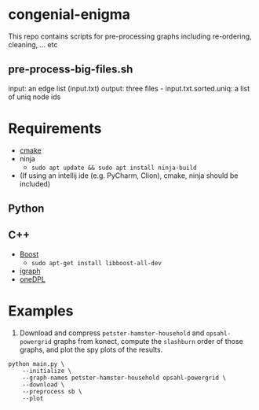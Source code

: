# congenial-enigma
This repo contains scripts for pre-processing graphs including re-ordering, cleaning, ... etc

## pre-process-big-files.sh 

input: an edge list (input.txt)
output: three files 
		- input.txt.sorted.uniq: a list of uniq node ids


# Requirements
- [cmake](https://cmake.org/install/)
- ninja
	- ```sudo apt update && sudo apt install ninja-build```
- (If using an intellij ide (e.g. PyCharm, Clion), cmake, ninja should be included)
## Python
## C++
- [Boost](https://www.boost.org/)
  - `sudo apt-get install libboost-all-dev`
- [igraph](https://igraph.org/c/)
- [oneDPL](https://www.intel.com/content/www/us/en/developer/articles/guide/installation-guide-for-oneapi-toolkits.html)

# Examples

1. Download and compress `petster-hamster-household` and `opsahl-powergrid` graphs from konect, compute the `slashburn` order of those graphs, and plot the spy plots of the results.
```
python main.py \
	--initialize \
	--graph-names petster-hamster-household opsahl-powergrid \
	--download \
	--preprocess sb \
	--plot
```

